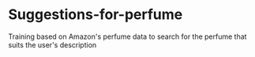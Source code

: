 # Suggestions-for-perfume
Training based on Amazon's perfume data to search for the perfume that suits the user's description
